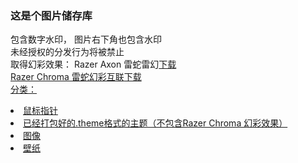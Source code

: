 ### 这是个图片储存库
包含数字水印， 图片右下角也包含水印 <br>未经授权的分发行为将被禁止 <br> 取得幻彩效果：
Razer Axon 雷蛇雷幻<a href="https://cn.razerzone.com/software/axon">下载
<br>
Razer Chroma 雷蛇幻彩互联<a href="https://cn.razerzone.com/chroma">下载
<br>
分类：
<li><a href="https://github.com/furcloudns/img/tree/main/Cursors">鼠标指针</li>
<li><a href="https://github.com/furcloudns/img/tree/main/Theme">已经打包好的.theme格式的主题（不包含Razer Chroma 幻彩效果）</li>
<li><a href="https://github.com/furcloudns/img/tree/main/image">图像</li>
<li><a href="https://github.com/furcloudns/img/tree/main/wallpaper">壁纸</li>
